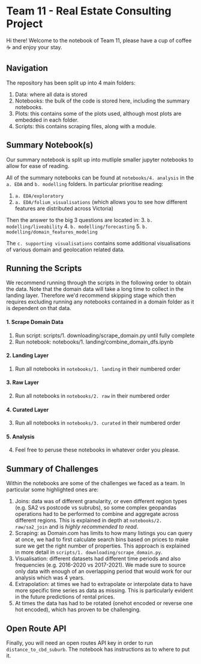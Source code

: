 # Team 11 - Real Estate Consulting Project
Hi there! Welcome to the notebook of Team 11, please have a cup of coffee ☕ and enjoy your stay.

## Navigation

The repository has been split up into 4 main folders:
1. Data: where all data is stored
2. Notebooks: the bulk of the code is stored here, including the summary notebooks.
3. Plots: this contains some of the plots used, although most plots are embedded in each folder.
4. Scripts: this contains scraping files, along with a module.

## Summary Notebook(s)

Our summary notebook is split up into mutliple smaller jupyter notebooks to allow for ease of reading.

All of the summary notebooks can be found at `notebooks/4. analysis` in the `a. EDA` and `b. modelling` folders. In particular prioritise reading:
1. `a. EDA/exploratory`
2. `a. EDA/folium_visualisations` (which allows you to see how different features are distributed across Victoria)

Then the answer to the big 3 questions are located in:
3. `b. modelling/liveability`
4. `b. modelling/forecasting`
5. `b. modelling/domain_features_modeling`

The `c. supporting visualisations` contains some additional visualisations of various domain and geolocation related data.

## Running the Scripts

We recommend running through the scripts in the following order to obtain the data. Note that the domain data will take a long time to collect in the landing layer. Therefore we'd recommend skipping stage  which then requires excluding running any notebooks contained in a domain folder as it is dependent on that data.

#### 1. Scrape Domain Data
1. Run script: scripts/1. downloading/scrape_domain.py until fully complete
2. Run notebook: notebooks/1. landing/combine_domain_dfs.ipynb

#### 2. Landing Layer
1. Run all notebooks in `notebooks/1. landing` in their numbered order

#### 3. Raw Layer
2. Run all notebooks in `notebooks/2. raw` in their numbered order

#### 4. Curated Layer
3. Run all notebooks in `notebooks/3. curated` in their numbered order

#### 5. Analysis
4. Feel free to peruse these notebooks in whatever order you please.

## Summary of Challenges

Within the notebooks are some of the challenges we faced as a team. In particular some highlighted ones are:
1. Joins: data was of different granularity, or even different region types (e.g. SA2 vs postcode vs subrubs), so some complex geopandas operations had to be performed to combine and aggregate across different regions. This is explained in depth at `notebooks/2. raw/sa2_join` and is *highly recommended to read*.
2. Scraping: as Domain.com has limits to how many listings you can query at once, we had to first calculate search bins based on prices to make sure we get the right number of properties. This approach is explained in more detail in `scripts/1. downloading/scrape_domain.py`.
3. Visualisation: different datasets had different time periods and also frequencies (e.g. 2016-2020 vs 2017-2021). We made sure to source only data with enough of an overlapping period that would work for our analysis which was 4 years.
4. Extrapolation: at times we had to extrapolate or interpolate data to have more specific time series as data as missing. This is particularly evident in the future predictions of rental prices.
5. At times the data has had to be rotated (onehot encoded or reverse one hot encoded), which has proven to be challenging.

## Open Route API

Finally, you will need an open routes API key in order to run `distance_to_cbd_suburb`. The notebook has instructions as to where to put it.